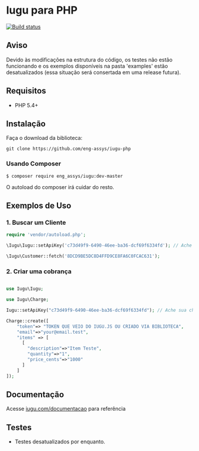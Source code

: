 # Iugu para PHP

[![Build status](https://img.shields.io/travis/iugu/iugu-php.svg)](https://travis-ci.org/iugu/iugu-php)

## Aviso
Devido às modificações na estrutura do código, os testes não estão funcionando e os exemplos disponíveis na pasta 'examples' estão desatualizados (essa situação será consertada em uma release futura).

## Requisitos

* PHP 5.4+

## Instalação

Faça o download da biblioteca:

```
git clone https://github.com/eng-assys/iugu-php
```

### Usando Composer

```
$ composer require eng_assys/iugu:dev-master
```

O autoload do composer irá cuidar do resto.

## Exemplos de Uso

### 1. Buscar um Cliente

```php
require 'vendor/autoload.php';

\Iugu\Iugu::setApiKey('c73d49f9-6490-46ee-ba36-dcf69f6334fd'); // Ache sua chave API no Painel

\Iugu\Customer::fetch('8DCD9BE5DC8D4FFD9CE8FA6C0FCAC631');
```

### 2. Criar uma cobrança

```php

use Iugu\Iugu;

use Iugu\Charge;

Iugu::setApiKey("c73d49f9-6490-46ee-ba36-dcf69f6334fd"); // Ache sua chave API no Painel

Charge::create([
    "token"=> "TOKEN QUE VEIO DO IUGU.JS OU CRIADO VIA BIBLIOTECA",
    "email"=>"your@email.test",
    "items" => [
      [
        "description"=>"Item Teste",
        "quantity"=>"1",
        "price_cents"=>"1000"
      ]
    ]
]);
```

## Documentação

Acesse [iugu.com/documentacao](http://iugu.com/documentacao) para referência

## Testes

* Testes desatualizados por enquanto.
